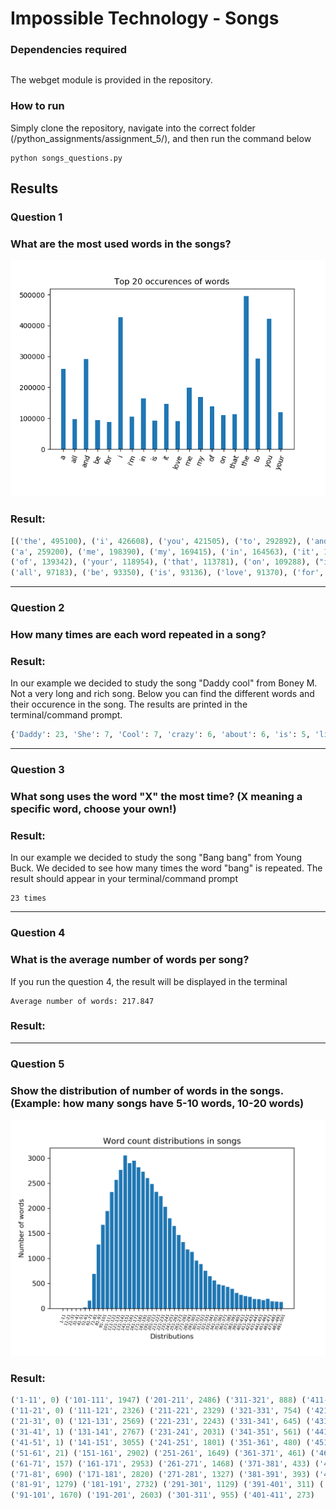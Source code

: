 # Impossible Technology  - Songs
### Dependencies required
```python
```
The webget module is provided in the repository.

### How to run
Simply clone the repository, navigate into the correct folder (/python_assignments/assignment_5/), and then run the command below
```
python songs_questions.py
```

## Results
### Question 1
### What are the most used words in the songs?

![alt text](https://github.com/ThomasThimothee/python_assignments/blob/master/assignment_5/plot_images/songs_questions_1.png)

### Result:

```python
[('the', 495100), ('i', 426608), ('you', 421505), ('to', 292892), ('and', 291907), 
('a', 259200), ('me', 198390), ('my', 169415), ('in', 164563), ('it', 147324), 
('of', 139342), ('your', 118954), ('that', 113781), ('on', 109288), ("i'm", 104805), 
('all', 97183), ('be', 93350), ('is', 93136), ('love', 91370), ('for', 88372)]
```
------
### Question 2
### How many times are each word repeated in a song?

### Result:

In our example we decided to study the song "Daddy cool" from Boney M. Not a very long and rich song. Below you can find the different words and their occurence in the song. The results are printed in the terminal/command prompt.
```python
{'Daddy': 23, 'She': 7, 'Cool': 7, 'crazy': 6, 'about': 6, 'is': 5, 'like': 5, 'a': 5, 'What': 5, 'it': 5, 'fool.': 4, 'cool?': 3, '(yeh)': 2, 'her': 2, 'fool': 1, 'cool': 1, "I'm": 1, 'Cool?': 1, 'Cool.': 1, 'Oh': 1, 'believes': 1, 'in': 1, 'him': 1, 'loves': 1})
```
------
### Question 3
### What song uses the word "X" the most time? (X meaning a specific word, choose your own!)

### Result: 
In our example we decided to study the song "Bang bang" from Young Buck. We decided to see how many times the word "bang" is repeated. The result should appear in your terminal/command prompt
```
23 times
```
------
### Question 4
### What is the average number of words per song?
If you run the question 4, the result will be displayed in the terminal
```
Average number of words: 217.847
```

### Result: 

------
### Question 5
### Show the distribution of number of words in the songs. (Example: how many songs have 5-10 words, 10-20 words)

![alt text](https://github.com/ThomasThimothee/python_assignments/blob/master/assignment_5/plot_images/songs_questions_5_new.png)

### Result:

```python
('1-11', 0) ('101-111', 1947) ('201-211', 2486) ('311-321', 888) ('411-421', 248)
('11-21', 0) ('111-121', 2326) ('211-221', 2329) ('321-331', 754) ('421-431', 232)
('21-31', 0) ('121-131', 2569) ('221-231', 2243) ('331-341', 645) ('431-441', 190)
('31-41', 1) ('131-141', 2767) ('231-241', 2031) ('341-351', 561) ('441-451', 186)
('41-51', 1) ('141-151', 3055) ('241-251', 1801) ('351-361', 480) ('451-461', 168)
('51-61', 21) ('151-161', 2902) ('251-261', 1649) ('361-371', 461) ('461-471', 193)
('61-71', 157) ('161-171', 2953) ('261-271', 1468) ('371-381', 433) ('471-481', 145)
('71-81', 690) ('171-181', 2820) ('271-281', 1327) ('381-391', 393) ('481-491', 138)
('81-91', 1279) ('181-191', 2732) ('291-301', 1129) ('391-401', 311) ('491-501', 130)
('91-101', 1670) ('191-201', 2603) ('301-311', 955) ('401-411', 273)
```
